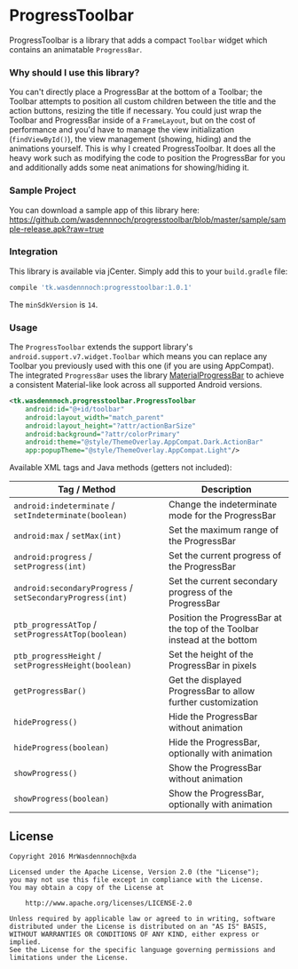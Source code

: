 # ProgressToolbar

ProgressToolbar is a library that adds a compact `Toolbar` widget which contains an animatable `ProgressBar`.

### Why should I use this library?

You can't directly place a ProgressBar at the bottom of a Toolbar; the Toolbar attempts to position all custom children between the title and the action buttons, resizing the title if necessary. You could just wrap the Toolbar and ProgressBar inside of a `FrameLayout`, but on the cost of performance and you'd have to manage the view initialization (`findViewById()`), the view management (showing, hiding) and the animations yourself.
This is why I created ProgressToolbar. It does all the heavy work such as modifying the code to position the ProgressBar for you and additionally adds some neat animations for showing/hiding it.

### Sample Project

You can download a sample app of this library here: https://github.com/wasdennnoch/progresstoolbar/blob/master/sample/sample-release.apk?raw=true

### Integration

This library is available via jCenter. Simply add this to your `build.gradle` file:

```gradle
compile 'tk.wasdennnoch:progresstoolbar:1.0.1'
```

The `minSdkVersion` is `14`.

### Usage

The `ProgressToolbar` extends the support library's `android.support.v7.widget.Toolbar` which means you can replace any Toolbar you previously used with this one (if you are using AppCompat).
The integrated `ProgressBar` uses the library [MaterialProgressBar](https://github.com/DreaminginCodeZH/MaterialProgressBar) to achieve a consistent Material-like look across all supported Android versions.

```xml
<tk.wasdennnoch.progresstoolbar.ProgressToolbar
    android:id="@+id/toolbar"
    android:layout_width="match_parent"
    android:layout_height="?attr/actionBarSize"
    android:background="?attr/colorPrimary"
    android:theme="@style/ThemeOverlay.AppCompat.Dark.ActionBar"
    app:popupTheme="@style/ThemeOverlay.AppCompat.Light"/>
```

Available XML tags and Java methods (getters not included):

Tag / Method | Description
------------ | -------------
`android:indeterminate` / `setIndeterminate(boolean)` | Change the indeterminate mode for the ProgressBar
`android:max` / `setMax(int)` | Set the maximum range of the ProgressBar
`android:progress` / `setProgress(int)` | Set the current progress of the ProgressBar
`android:secondaryProgress` / `setSecondaryProgress(int)` | Set the current secondary progress of the ProgressBar
`ptb_progressAtTop` / `setProgressAtTop(boolean)` | Position the ProgressBar at the top of the Toolbar instead at the bottom
`ptb_progressHeight` / `setProgressHeight(boolean)` | Set the height of the ProgressBar in pixels
`getProgressBar()` | Get the displayed ProgressBar to allow further customization
`hideProgress()` | Hide the ProgressBar without animation
`hideProgress(boolean)` | Hide the ProgressBar, optionally with animation
`showProgress()` | Show the ProgressBar without animation
`showProgress(boolean)` | Show the ProgressBar, optionally with animation


## License

```
Copyright 2016 MrWasdennnoch@xda

Licensed under the Apache License, Version 2.0 (the "License");
you may not use this file except in compliance with the License.
You may obtain a copy of the License at

    http://www.apache.org/licenses/LICENSE-2.0

Unless required by applicable law or agreed to in writing, software
distributed under the License is distributed on an "AS IS" BASIS,
WITHOUT WARRANTIES OR CONDITIONS OF ANY KIND, either express or implied.
See the License for the specific language governing permissions and
limitations under the License.
```